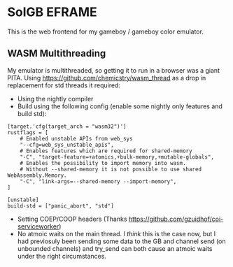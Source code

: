 
# SolGB EFRAME
This is the web frontend for my gameboy / gameboy color emulator.

## WASM Multithreading
My emulator is multithreaded, so getting it to run in a browser was a giant PITA. Using https://github.com/chemicstry/wasm_thread as a drop in replacement for std threads it required:
* Using the nightly compiler
* Build using the following config (enable some nightly only features and build std):
```
[target.'cfg(target_arch = "wasm32")']
rustflags = [
    # Enabled unstable APIs from web_sys
    "--cfg=web_sys_unstable_apis",
    # Enables features which are required for shared-memory
    "-C", "target-feature=+atomics,+bulk-memory,+mutable-globals",
    # Enables the possibility to import memory into wasm.
    # Without --shared-memory it is not possible to use shared WebAssembly.Memory.
    "-C", "link-args=--shared-memory --import-memory",
]

[unstable]
build-std = ["panic_abort", "std"]
```
* Setting COEP/COOP headers (Thanks https://github.com/gzuidhof/coi-serviceworker)
* No atmoic waits on the main thread. I *think* this is the case now, but I had previosuly been sending some data to the GB and channel send (on unbounded channels) and try_send can both cause an atmoic waits under the right circumstances.
